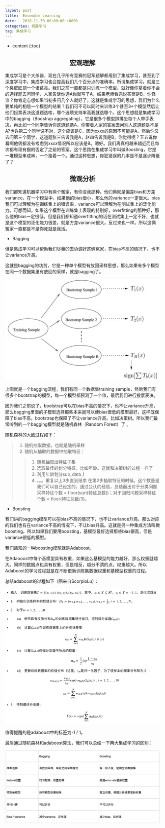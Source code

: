 ```yaml
---
layout: post
title:  Ensemble Learning
date:   2018-11-30 00:00:00 +0800
categories: 机器学习
tag: 集成学习
---
```


* content
{:toc}


<h2 align="center">宏观理解</h2>

集成学习是个大杀器，现在几乎所有竞赛的冠军题解都用到了集成学习，甚至到了深度学习中，集成学习也会提高我们几个百分点的准确率。所谓集成学习，就是三个臭皮匠顶一个诸葛亮。我们之前一直都是只训练一个模型，就好像你拿着你不会的选择题去问同学，人家告诉你选A你就写了A，结果老师看完说答案是B，你怪谁？你肯定心想如果当初多问几个人就好了。这就是集成学习的思想，我们为什么要单纯的相信一个模型的结果？我们可不可以同时来训练3个甚至3+个模型然后让他们投票表决这道题选啥，哪个选项支持率高我就选哪个。这个思想就是集成学习中的bagging（Boostrap aggregating），它是很多个模型排排坐每个人举手表决。再比如一个同学告诉你这道题选A，你带着人家的答案去问别人这道题是不是A?也许第二个同学说不对，这个应该是C，因为xxxx的原因不可能是A。然后你又去问第三个同学，这道题张三告诉我是A，赵四告诉我是B，你觉得呢？王五说你看啊他俩都没有考虑到xxxx情况所以应该是B。嗯好。我们离真相越来越近而且每次都有理有据的否定了之前的答案。这个思路在集成学习中叫做Boosting，它是一堆模型串成串，一个接着一个。通过这种思想，你犯错误的几率是不是逐步降低了？

<h2 align="center">微观分析</h2>

我们都知道机器学习中有两个冤家，有你没我那种。他们俩就是偏差bias和方差variance。在一个模型中，如果他的bias很小，那么他的variance一定很大。bias我们可以理解为在训练集上的错误率，variance可以理解为在测试集上的泛化能力。可想而知，如果这个模型在训练集上表现的特别好，overfitting的那种好，那么他的bias一定很低。但是我们都知道overfitting的话在测试集上一定不好，也就是这个模型的泛化能力很差，就是方差variance很大。反过来也一样。所以这俩冤家一直都是不是你死就是我活。

- Bagging

但是集成学习可以帮助我们尽量的去协调好这俩冤家，在bias不高的情况下，也不让variance升高。

这就是bagging的功劳，它是一种单个模型有放回采样思想，那么如果有多个模型在同一个数据集里有放回的采样，就是bagging了。

<p align="center"> 
  <img src="/imgs/ensemblelearning/1.png">
</p>

上图就是一个bagging流程，我们有同一个数据集training sample，然后我们有很多个bootstrap的模型，每一个模型都预测了一个值，最后我们进行投票表决。

因为我们之前说了，bootstrap可以在bias不高的情况下，也不让variance升高，那么bagging里面的子模型选择那些本来就可以使bias很低的模型最好，这样既保障了bias不高，bootstrap也保障了不让variance升高。比如决策树。所以我们最常听到的一个bagging模型就是随机森林（Random Forest）了 。

随机森林的大致过程如下：

> 1. 随机抽取数据，也就是随机采样
> 2. 随机从抽取的数据中抽取特征：
>> 1. 随机抽取出特征子集
>> 2. 选取最佳的划分特征，比如年龄。这就和决策树的过程一样了
>> 3. 利用年龄划分sub_data_1
>> 4. 。。。重复以上3步直到结束
在第2步抽取特征的时候，这个数量是我们可以自己设定的。通过公认的经验，总结而出对于分类问题采样特征个数 = floor(sqrt(特征总数))；对于回归问题采样特征个数 = floor(特征总数/3)。

- Boosting

我们讲的bagging模型可以在bias不高的情况下，也不让variance升高。那么对应的我们也有在variance不高的情况下，不让bias升高。这就是另一种集成方法叫做boosting。所以如果我们要用boosting，基模型最好选择那些bias很高，但是variance很低的模型。

我们熟知的一种boosting模型就是Adaboost。

在Adaboost中每个基模型具有权重，如果这么基模型的能力越好，那么权重就越大。同样的数据点也具有权重，但是相反，越分不清的点，权重越大。所以Adaboost的学习过程就是在不断更新训练集数据权重和基模型权重的过程。

总结adaboost的过程如下（图来自ScorpioLu）：

<p align="center"> 
  <img src="/imgs/ensemblelearning/2.png">
</p>

值得提醒的是adaboost中的标签为-1 / 1。

最后通过随机森林和adaboost算法，我们可以总结一下两大集成学习的区别：

<p align="center"> 
  <img src="/imgs/ensemblelearning/3.png">
</p>
